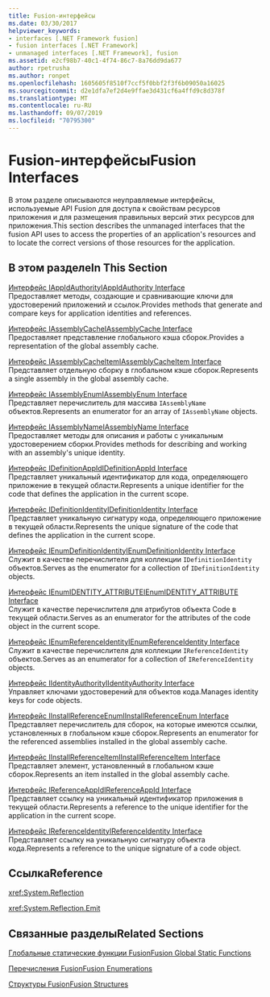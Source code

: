 ```yaml
---
title: Fusion-интерфейсы
ms.date: 03/30/2017
helpviewer_keywords:
- interfaces [.NET Framework fusion]
- fusion interfaces [.NET Framework]
- unmanaged interfaces [.NET Framework], fusion
ms.assetid: e2cf98b7-40c1-4f74-86c7-8a76dd9da677
author: rpetrusha
ms.author: ronpet
ms.openlocfilehash: 1605605f8510f7ccf5f0bbf2f3f6b09050a16025
ms.sourcegitcommit: d2e1dfa7ef2d4e9ffae3d431cf6a4ffd9c8d378f
ms.translationtype: MT
ms.contentlocale: ru-RU
ms.lasthandoff: 09/07/2019
ms.locfileid: "70795300"
---
```

# <a name="fusion-interfaces"></a><span data-ttu-id="ee571-102">Fusion-интерфейсы</span><span class="sxs-lookup"><span data-stu-id="ee571-102">Fusion Interfaces</span></span>
<span data-ttu-id="ee571-103">В этом разделе описываются неуправляемые интерфейсы, используемые API Fusion для доступа к свойствам ресурсов приложения и для размещения правильных версий этих ресурсов для приложения.</span><span class="sxs-lookup"><span data-stu-id="ee571-103">This section describes the unmanaged interfaces that the fusion API uses to access the properties of an application's resources and to locate the correct versions of those resources for the application.</span></span>  
  
## <a name="in-this-section"></a><span data-ttu-id="ee571-104">В этом разделе</span><span class="sxs-lookup"><span data-stu-id="ee571-104">In This Section</span></span>  
 [<span data-ttu-id="ee571-105">Интерфейс IAppIdAuthority</span><span class="sxs-lookup"><span data-stu-id="ee571-105">IAppIdAuthority Interface</span></span>](iappidauthority-interface.md)  
 <span data-ttu-id="ee571-106">Предоставляет методы, создающие и сравнивающие ключи для удостоверений приложений и ссылок.</span><span class="sxs-lookup"><span data-stu-id="ee571-106">Provides methods that generate and compare keys for application identities and references.</span></span>  
  
 [<span data-ttu-id="ee571-107">Интерфейс IAssemblyCache</span><span class="sxs-lookup"><span data-stu-id="ee571-107">IAssemblyCache Interface</span></span>](iassemblycache-interface.md)  
 <span data-ttu-id="ee571-108">Предоставляет представление глобального кэша сборок.</span><span class="sxs-lookup"><span data-stu-id="ee571-108">Provides a representation of the global assembly cache.</span></span>  
  
 [<span data-ttu-id="ee571-109">Интерфейс IAssemblyCacheItem</span><span class="sxs-lookup"><span data-stu-id="ee571-109">IAssemblyCacheItem Interface</span></span>](iassemblycacheitem-interface.md)  
 <span data-ttu-id="ee571-110">Представляет отдельную сборку в глобальном кэше сборок.</span><span class="sxs-lookup"><span data-stu-id="ee571-110">Represents a single assembly in the global assembly cache.</span></span>  
  
 [<span data-ttu-id="ee571-111">Интерфейс IAssemblyEnum</span><span class="sxs-lookup"><span data-stu-id="ee571-111">IAssemblyEnum Interface</span></span>](iassemblyenum-interface.md)  
 <span data-ttu-id="ee571-112">Представляет перечислитель для массива `IAssemblyName` объектов.</span><span class="sxs-lookup"><span data-stu-id="ee571-112">Represents an enumerator for an array of `IAssemblyName` objects.</span></span>  
  
 [<span data-ttu-id="ee571-113">Интерфейс IAssemblyName</span><span class="sxs-lookup"><span data-stu-id="ee571-113">IAssemblyName Interface</span></span>](iassemblyname-interface.md)  
 <span data-ttu-id="ee571-114">Предоставляет методы для описания и работы с уникальным удостоверением сборки.</span><span class="sxs-lookup"><span data-stu-id="ee571-114">Provides methods for describing and working with an assembly's unique identity.</span></span>  
  
 [<span data-ttu-id="ee571-115">Интерфейс IDefinitionAppId</span><span class="sxs-lookup"><span data-stu-id="ee571-115">IDefinitionAppId Interface</span></span>](idefinitionappid-interface.md)  
 <span data-ttu-id="ee571-116">Представляет уникальный идентификатор для кода, определяющего приложение в текущей области.</span><span class="sxs-lookup"><span data-stu-id="ee571-116">Represents a unique identifier for the code that defines the application in the current scope.</span></span>  
  
 [<span data-ttu-id="ee571-117">Интерфейс IDefinitionIdentity</span><span class="sxs-lookup"><span data-stu-id="ee571-117">IDefinitionIdentity Interface</span></span>](idefinitionidentity-interface.md)  
 <span data-ttu-id="ee571-118">Представляет уникальную сигнатуру кода, определяющего приложение в текущей области.</span><span class="sxs-lookup"><span data-stu-id="ee571-118">Represents the unique signature of the code that defines the application in the current scope.</span></span>  
  
 [<span data-ttu-id="ee571-119">Интерфейс IEnumDefinitionIdentity</span><span class="sxs-lookup"><span data-stu-id="ee571-119">IEnumDefinitionIdentity Interface</span></span>](ienumdefinitionidentity-interface.md)  
 <span data-ttu-id="ee571-120">Служит в качестве перечислителя для коллекции `IDefinitionIdentity` объектов.</span><span class="sxs-lookup"><span data-stu-id="ee571-120">Serves as the enumerator for a collection of `IDefinitionIdentity` objects.</span></span>  
  
 [<span data-ttu-id="ee571-121">Интерфейс IEnumIDENTITY_ATTRIBUTE</span><span class="sxs-lookup"><span data-stu-id="ee571-121">IEnumIDENTITY_ATTRIBUTE Interface</span></span>](ienumidentity-attribute-interface.md)  
 <span data-ttu-id="ee571-122">Служит в качестве перечислителя для атрибутов объекта Code в текущей области.</span><span class="sxs-lookup"><span data-stu-id="ee571-122">Serves as an enumerator for the attributes of the code object in the current scope.</span></span>  
  
 [<span data-ttu-id="ee571-123">Интерфейс IEnumReferenceIdentity</span><span class="sxs-lookup"><span data-stu-id="ee571-123">IEnumReferenceIdentity Interface</span></span>](ienumreferenceidentity-interface.md)  
 <span data-ttu-id="ee571-124">Служит в качестве перечислителя для коллекции `IReferenceIdentity` объектов.</span><span class="sxs-lookup"><span data-stu-id="ee571-124">Serves as an enumerator for a collection of `IReferenceIdentity` objects.</span></span>  
  
 [<span data-ttu-id="ee571-125">Интерфейс IIdentityAuthority</span><span class="sxs-lookup"><span data-stu-id="ee571-125">IIdentityAuthority Interface</span></span>](iidentityauthority-interface.md)  
 <span data-ttu-id="ee571-126">Управляет ключами удостоверений для объектов кода.</span><span class="sxs-lookup"><span data-stu-id="ee571-126">Manages identity keys for code objects.</span></span>  
  
 [<span data-ttu-id="ee571-127">Интерфейс IInstallReferenceEnum</span><span class="sxs-lookup"><span data-stu-id="ee571-127">IInstallReferenceEnum Interface</span></span>](iinstallreferenceenum-interface.md)  
 <span data-ttu-id="ee571-128">Представляет перечислитель для сборок, на которые имеются ссылки, установленных в глобальном кэше сборок.</span><span class="sxs-lookup"><span data-stu-id="ee571-128">Represents an enumerator for the referenced assemblies installed in the global assembly cache.</span></span>  
  
 [<span data-ttu-id="ee571-129">Интерфейс IInstallReferenceItem</span><span class="sxs-lookup"><span data-stu-id="ee571-129">IInstallReferenceItem Interface</span></span>](iinstallreferenceitem-interface.md)  
 <span data-ttu-id="ee571-130">Представляет элемент, установленный в глобальном кэше сборок.</span><span class="sxs-lookup"><span data-stu-id="ee571-130">Represents an item installed in the global assembly cache.</span></span>  
  
 [<span data-ttu-id="ee571-131">Интерфейс IReferenceAppId</span><span class="sxs-lookup"><span data-stu-id="ee571-131">IReferenceAppId Interface</span></span>](ireferenceappid-interface.md)  
 <span data-ttu-id="ee571-132">Представляет ссылку на уникальный идентификатор приложения в текущей области.</span><span class="sxs-lookup"><span data-stu-id="ee571-132">Represents a reference to the unique identifier for the application in the current scope.</span></span>  
  
 [<span data-ttu-id="ee571-133">Интерфейс IReferenceIdentity</span><span class="sxs-lookup"><span data-stu-id="ee571-133">IReferenceIdentity Interface</span></span>](ireferenceidentity-interface.md)  
 <span data-ttu-id="ee571-134">Представляет ссылку на уникальную сигнатуру объекта кода.</span><span class="sxs-lookup"><span data-stu-id="ee571-134">Represents a reference to the unique signature of a code object.</span></span>  
  
## <a name="reference"></a><span data-ttu-id="ee571-135">Ссылка</span><span class="sxs-lookup"><span data-stu-id="ee571-135">Reference</span></span>  
 <xref:System.Reflection>  
  
 <xref:System.Reflection.Emit>  
  
## <a name="related-sections"></a><span data-ttu-id="ee571-136">Связанные разделы</span><span class="sxs-lookup"><span data-stu-id="ee571-136">Related Sections</span></span>  
 [<span data-ttu-id="ee571-137">Глобальные статические функции Fusion</span><span class="sxs-lookup"><span data-stu-id="ee571-137">Fusion Global Static Functions</span></span>](fusion-global-static-functions.md)  
  
 [<span data-ttu-id="ee571-138">Перечисления Fusion</span><span class="sxs-lookup"><span data-stu-id="ee571-138">Fusion Enumerations</span></span>](fusion-enumerations.md)  
  
 [<span data-ttu-id="ee571-139">Структуры Fusion</span><span class="sxs-lookup"><span data-stu-id="ee571-139">Fusion Structures</span></span>](fusion-structures.md)
